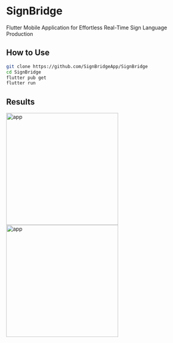 # SignBridge

Flutter Mobile Application for Effortless Real-Time Sign Language Production

## How to Use

```bash
git clone https://github.com/SignBridgeApp/SignBridge
cd SignBridge
flutter pub get
flutter run
```

## Results

<img src="https://github.com/SignBridgeApp/.github/assets/87369440/62f97f47-7877-4ca8-a8c1-6d37666ab831" alt="app" width="300"/>

<img src="https://github.com/SignBridgeApp/SignBridge/assets/87369440/052cd26a-edff-428f-bc2e-236dca7883db" alt="app" width="300" />

